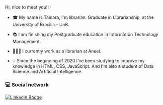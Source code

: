 Hi, nice to meet you!✨

- 🎓 My name is Tainara, I'm librarian. Graduate in Librarianship, at the University of Brasilia - UnB. 

- 📚 I am finishing my Postgraduate education in Information Technology Management.

- 👩🏽‍💻 I currently work as a librarian at Aneel.

- 💡 Since the beginning of 2020 I've been studying to improve my knowledge in HTML, CSS, JavaScript. And I'm also a student of Data Science and Artificial Intelligence.

### 💻 Social network

[![Linkedin Badge](https://img.shields.io/badge/-LinkedIn-blue?style=flat-square&logo=Linkedin&logoColor=white&link=https://www.linkedin.com/in/tainara-almeida-b139461b1/)](https://www.linkedin.com/in/tainara-almeida-b139461b1/)
